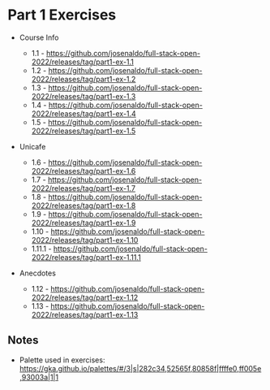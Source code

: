# Part 1 Exercises

- Course Info
  - 1.1 - <https://github.com/josenaldo/full-stack-open-2022/releases/tag/part1-ex-1.1>
  - 1.2 - <https://github.com/josenaldo/full-stack-open-2022/releases/tag/part1-ex-1.2>
  - 1.3 - <https://github.com/josenaldo/full-stack-open-2022/releases/tag/part1-ex-1.3>
  - 1.4 - <https://github.com/josenaldo/full-stack-open-2022/releases/tag/part1-ex-1.4>
  - 1.5 - <https://github.com/josenaldo/full-stack-open-2022/releases/tag/part1-ex-1.5>

- Unicafe
  - 1.6 - <https://github.com/josenaldo/full-stack-open-2022/releases/tag/part1-ex-1.6>
  - 1.7 - <https://github.com/josenaldo/full-stack-open-2022/releases/tag/part1-ex-1.7>
  - 1.8 - <https://github.com/josenaldo/full-stack-open-2022/releases/tag/part1-ex-1.8>
  - 1.9 - <https://github.com/josenaldo/full-stack-open-2022/releases/tag/part1-ex-1.9>
  - 1.10 - <https://github.com/josenaldo/full-stack-open-2022/releases/tag/part1-ex-1.10>
  - 1.11.1 - <https://github.com/josenaldo/full-stack-open-2022/releases/tag/part1-ex-1.11.1>

- Anecdotes
  - 1.12 - <https://github.com/josenaldo/full-stack-open-2022/releases/tag/part1-ex-1.12>
  - 1.13 - <https://github.com/josenaldo/full-stack-open-2022/releases/tag/part1-ex-1.13>

## Notes

- Palette used in exercises: <https://gka.github.io/palettes/#/3|s|282c34,52565f,80858f|ffffe0,ff005e,93003a|1|1>

